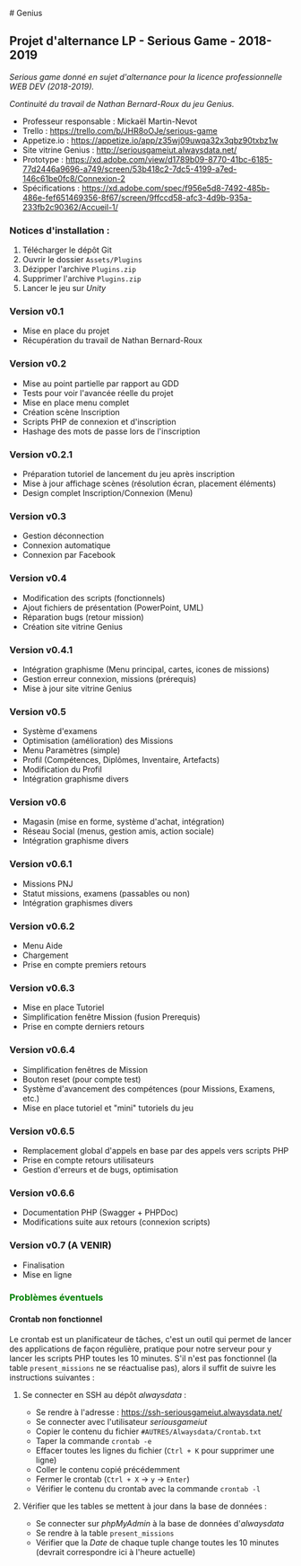 ﻿﻿﻿﻿﻿﻿﻿﻿﻿﻿﻿﻿﻿﻿﻿﻿﻿﻿﻿﻿﻿﻿﻿﻿﻿﻿﻿﻿﻿﻿﻿﻿﻿﻿﻿﻿﻿﻿﻿﻿﻿﻿﻿﻿﻿﻿﻿﻿﻿﻿﻿﻿﻿﻿﻿﻿﻿﻿﻿﻿﻿﻿﻿﻿﻿# Genius## Projet d'alternance LP - Serious Game - 2018-2019_Serious game donné en sujet d'alternance pour la licence professionnelle WEB DEV (2018-2019).__Continuité du travail de Nathan Bernard-Roux du jeu Genius._- Professeur responsable : Mickaël Martin-Nevot- Trello : https://trello.com/b/JHR8oOJe/serious-game- Appetize.io : https://appetize.io/app/z35wj09uwqa32x3qbz90txbz1w- Site vitrine Genius : http://seriousgameiut.alwaysdata.net/- Prototype : https://xd.adobe.com/view/d1789b09-8770-41bc-6185-77d2446a9696-a749/screen/53b418c2-7dc5-4199-a7ed-146c61be0fc8/Connexion-2- Spécifications : https://xd.adobe.com/spec/f956e5d8-7492-485b-486e-fef651469356-8f67/screen/9ffccd58-afc3-4d9b-935a-233fb2c90362/Accueil-1/### Notices d'installation :1. Télécharger le dépôt Git2. Ouvrir le dossier `Assets/Plugins`3. Dézipper l'archive `Plugins.zip`4. Supprimer l'archive `Plugins.zip`5. Lancer le jeu sur _Unity_### Version v0.1- Mise en place du projet- Récupération du travail de Nathan Bernard-Roux### Version v0.2- Mise au point partielle par rapport au GDD- Tests pour voir l'avancée réelle du projet- Mise en place menu complet- Création scène Inscription- Scripts PHP de connexion et d'inscription- Hashage des mots de passe lors de l'inscription### Version v0.2.1- Préparation tutoriel de lancement du jeu après inscription- Mise à jour affichage scènes (résolution écran, placement éléments)- Design complet Inscription/Connexion (Menu)### Version v0.3- Gestion déconnection- Connexion automatique- Connexion par Facebook### Version v0.4- Modification des scripts (fonctionnels)- Ajout fichiers de présentation (PowerPoint, UML)- Réparation bugs (retour mission)- Création site vitrine Genius### Version v0.4.1- Intégration graphisme (Menu principal, cartes, icones de missions)- Gestion erreur connexion, missions (prérequis)- Mise à jour site vitrine Genius### Version v0.5- Système d'examens- Optimisation (amélioration) des Missions- Menu Paramètres (simple)- Profil (Compétences, Diplômes, Inventaire, Artefacts)- Modification du Profil- Intégration graphisme divers### Version v0.6- Magasin (mise en forme, système d'achat, intégration)- Réseau Social (menus, gestion amis, action sociale)- Intégration graphisme divers### Version v0.6.1- Missions PNJ- Statut missions, examens (passables ou non)- Intégration graphismes divers### Version v0.6.2- Menu Aide- Chargement- Prise en compte premiers retours### Version v0.6.3- Mise en place Tutoriel- Simplification fenêtre Mission (fusion Prerequis)- Prise en compte derniers retours### Version v0.6.4- Simplification fenêtres de Mission- Bouton reset (pour compte test)- Système d'avancement des compétences (pour Missions, Examens, etc.)- Mise en place tutoriel et "mini" tutoriels du jeu### Version v0.6.5- Remplacement global d'appels en base par des appels vers scripts PHP- Prise en compte retours utilisateurs- Gestion d'erreurs et de bugs, optimisation### Version v0.6.6- Documentation PHP (Swagger + PHPDoc)- Modifications suite aux retours (connexion scripts)### Version v0.7 (A VENIR)- Finalisation- Mise en ligne### <span style='color:green'>Problèmes éventuels</span>#### Crontab non fonctionnelLe crontab est un planificateur de tâches, c'est un outil qui permet de lancer des applications de façon régulière, pratique pour notre serveur pour y lancer les scripts PHP toutes les 10 minutes. S'il n'est pas fonctionnel (la table `present_missions` ne se réactualise pas), alors il suffit de suivre les instructions suivantes :1. Se connecter en SSH au dépôt _alwaysdata_ :    - Se rendre à l'adresse : https://ssh-seriousgameiut.alwaysdata.net/    - Se connecter avec l'utilisateur _seriousgameiut_    - Copier le contenu du fichier `#AUTRES/Alwaysdata/Crontab.txt`    - Taper la commande `crontab -e`     - Effacer toutes les lignes du fichier (`Ctrl + K` pour supprimer une ligne)    - Coller le contenu copié précédemment    - Fermer le crontab (`Ctrl + X` -> `y` -> `Enter`)    - Vérifier le contenu du crontab avec la commande `crontab -l`2. Vérifier que les tables se mettent à jour dans la base de données :    - Se connecter sur _phpMyAdmin_ à la base de données d'_alwaysdata_    - Se rendre à la table `present_missions`    - Vérifier que la _Date_ de chaque tuple change toutes les 10 minutes (devrait correspondre ici à l'heure actuelle)